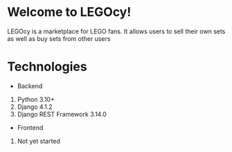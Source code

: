 # Welcome to LEGOcy! 

LEGOcy is a marketplace for LEGO fans. It allows users to sell their own sets as well as buy sets from other users 

# Technologies

- Backend
1. Python 3.10+
2. Django 4.1.2
3. Django REST Framework 3.14.0

- Frontend 
1. Not yet started

